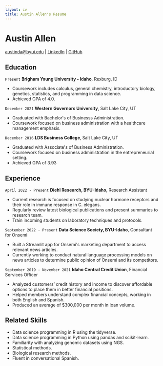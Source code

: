 ```yaml
---
layout: cv
title: Austin Allen's Resume
---
```

# Austin Allen

<div id="webaddress">
<a href="austinda@byui.edu">austinda@byui.edu</a>
| <a href="linkedin.com/in/austindallen">LinkedIn</a>
| <a href="https://github.com/adallen93">GitHub</a>
</div>

<!-- https://www.monique.tech/the-art-of-markdown -->

## Education

`Present`
__Brigham Young University - Idaho__, Rexburg, ID

- Coursework includes calculus, general chemistry, introductory biology, genetics, statistics, and programming in data science. 
- Achieved GPA of 4.0.

`December 2021`
__Western Governors University__, Salt Lake City, UT

- Graduated with Bachelor's of Businesss Administration.
- Coursework focused on business administration with a healthcare management emphasis. 

`December 2016`
__LDS Business College__, Salt Lake City, UT

- Graduated with Associate's of Business Administration. 
- Coursework focused on business administration in the entrepreneurial setting. 
- Achieved GPA of 3.93


## Experience

`April 2022 - Present`
__Diehl Research, BYU-Idaho__, Research Assistant

- Current research is focused on studying nuclear hormone receptors and their role in immune response in C. elegans.
- Regularly review latest biological publications and present summaries to research team. 
- Train incoming students on laboratory techniques and protocols. 


`September 2022 - Present`
__Data Science Society, BYU-Idaho__, Consultant for Onsemi
- Built a Streamlit app for Onsemi's marketing department to access relevant news articles. 
- Currently working to conduct natural language processing models on news articles to determine public opinion of Onsemi and its competitors. 

`September 2019 - November 2021`
__Idaho Central Credit Union__, Financial Services Officer
- Analyzed customers’ credit history and income to discover affordable options to place them in better financial positions.
- Helped members understand complex financial concepts, working in both English and Spanish. 
- Produced an average of $300,000 per month in loan volume. 


## Related Skills
- Data science programming in R using the tidyverse.
- Data science programming in Python using pandas and scikit-learn.
- Familiarity with analyzing genomic datasets using NGS.
- Statistical methods.
- Biological research methods.
- Fluent in conversational Spanish.


<!-- ### Footer

Last updated: May 2013 -->


